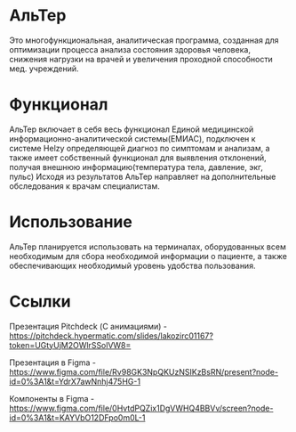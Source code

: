 # АльТер
Это многофункциональная, аналитическая программа, созданная для оптимизации процесса анализа состояния здоровья человека, снижения нагрузки на врачей  и увеличения проходной способности мед. учреждений.
# Функционал
АльТер включает в себя весь функционал Единой медицинской информационно-аналитической системы(ЕМИАС), подключен к системе Helzy определяющей диагноз по симптомам и анализам, а также имеет собственный функционал для выявления отклонений, получая внешнюю информацию(температура тела, давление, экг, пульс)
Исходя из результатов АльТер направляет на дополнительные обследования к врачам специалистам.
# Использование
АльТер планируется использовать на терминалах, оборудованных всем необходимым для сбора необходимой информации о пациенте, а также обеспечивающих необходимый уровень удобства пользования.
# Cсылки

Презентация Pitchdeck (С анимациями) - https://pitchdeck.hypermatic.com/slides/lakozirc01167?token=UGtyUjM2OWlrSSolVW8=

Презентация в Figma - https://www.figma.com/file/Rv98GK3NpQKUzNSIKzBsRN/present?node-id=0%3A1&t=YdrX7awNnhj475HG-1

Компоненты в Figma - https://www.figma.com/file/0HvtdPQZix1DgVWHQ4BBVv/screen?node-id=0%3A1&t=KAYVbO12DFpo0m0L-1
